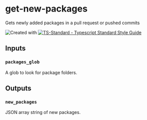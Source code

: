 # get-new-packages
Gets newly added packages in a pull request or pushed commits

![Created with ](https://img.shields.io/badge/Created%20with-@programmerraj/create-3cb371?style=flat)
[![TS-Standard - Typescript Standard Style Guide](https://badgen.net/badge/code%20style/ts-standard/blue?icon=typescript)](https://github.com/standard/ts-standard)
      
## Inputs
### `packages_glob`
A glob to look for package folders.

## Outputs
### `new_packages`
JSON array string of new packages.
